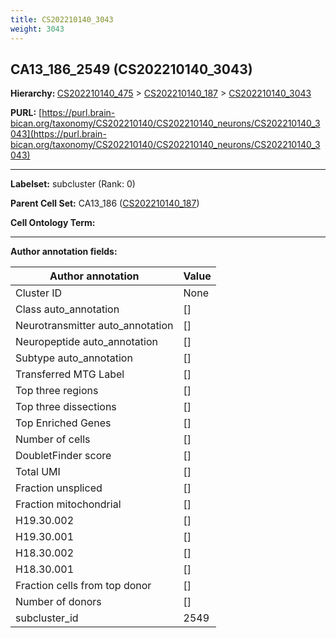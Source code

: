 ```yaml
---
title: CS202210140_3043
weight: 3043
---
```

## CA13_186_2549 (CS202210140_3043)
<b>Hierarchy: </b>
[CS202210140_475](../CS202210140_475) >
[CS202210140_187](../CS202210140_187) >
[CS202210140_3043](../CS202210140_3043)

**PURL:** [https://purl.brain-bican.org/taxonomy/CS202210140/CS202210140_neurons/CS202210140_3043](https://purl.brain-bican.org/taxonomy/CS202210140/CS202210140_neurons/CS202210140_3043)

---


**Labelset:** subcluster (Rank: 0)

**Parent Cell Set:** CA13_186 ([CS202210140_187](../CS202210140_187))



**Cell Ontology Term:** 

[MARKER GENES.]: #


---

[TRANSFERRED ANNOTATIONS.]: #


[AUTHOR ANNOTATION FIELDS.]: #


**Author annotation fields:**

| Author annotation | Value |
|-------------------|-------|
|Cluster ID|None|
|Class auto_annotation|[]|
|Neurotransmitter auto_annotation|[]|
|Neuropeptide auto_annotation|[]|
|Subtype auto_annotation|[]|
|Transferred MTG Label|[]|
|Top three regions|[]|
|Top three dissections|[]|
|Top Enriched Genes|[]|
|Number of cells|[]|
|DoubletFinder score|[]|
|Total UMI|[]|
|Fraction unspliced|[]|
|Fraction mitochondrial|[]|
|H19.30.002|[]|
|H19.30.001|[]|
|H18.30.002|[]|
|H18.30.001|[]|
|Fraction cells from top donor|[]|
|Number of donors|[]|
|subcluster_id|2549|
